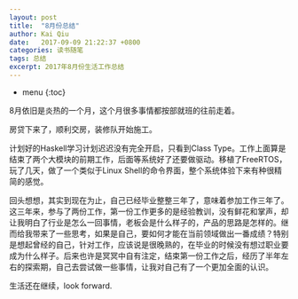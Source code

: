 ```yaml
---
layout: post
title:  "8月份总结"
author: Kai Qiu
date:   2017-09-09 21:22:37 +0800
categories: 读书随笔
tags: 总结
excerpt: 2017年8月份生活工作总结
---
```


* menu
{:toc}

8月依旧是炎热的一个月，这个月很多事情都按部就班的往前走着。

房贷下来了，顺利交房，装修队开始施工。

计划好的Haskell学习计划迟迟没有完全开启，只看到Class Type。工作上面算是结束了两个大模块的前期工作，后面等系统好了还要做驱动。移植了FreeRTOS，玩了几天，做了一个类似于Linux Shell的命令界面，整个系统体验下来有种很精简的感觉。

回头想想，其实到现在为止，自己已经毕业整整三年了，意味着参加工作三年了。这三年来，参与了两份工作，第一份工作更多的是经验教训，没有鲜花和掌声，却让我明白了行业是怎么一回事情，老板会是什么样子的，产品的思路是怎样的。继而给我带来了一些思考，如果是自己，要如何才能在当前领域做出一番成绩？特别是想起曾经的自己，针对工作，应该说是很晚熟的，在毕业的时候没有想过职业要成为什么样子。后来也许是冥冥中自有注定，结束第一份工作之后，经历了半年左右的探索期，自己去尝试做一些事情，让我对自己有了一个更加全面的认识。

生活还在继续，look forward.